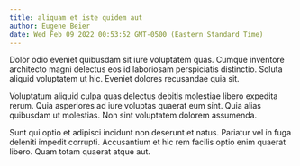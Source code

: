 ```yaml
---
title: aliquam et iste quidem aut
author: Eugene Beier
date: Wed Feb 09 2022 00:53:52 GMT-0500 (Eastern Standard Time)
---
```

Dolor odio eveniet quibusdam sit iure voluptatem quas. Cumque inventore architecto magni delectus eos id laboriosam perspiciatis distinctio. Soluta aliquid voluptatem ut hic. Eveniet dolores recusandae quia sit.

 Voluptatum aliquid culpa quas delectus debitis molestiae libero expedita rerum. Quia asperiores ad iure voluptas quaerat eum sint. Quia alias quibusdam ut molestias. Non sint voluptatem dolorem assumenda.

 Sunt qui optio et adipisci incidunt non deserunt et natus. Pariatur vel in fuga deleniti impedit corrupti. Accusantium et hic rem facilis optio enim quaerat libero. Quam totam quaerat atque aut.